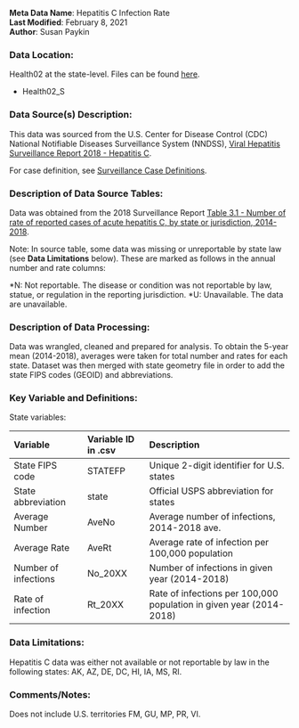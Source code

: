 **Meta Data Name**: Hepatitis C Infection Rate  
**Last Modified**: February 8, 2021  
**Author**: Susan Paykin  

### Data Location: 
Health02 at the state-level. Files can be found [here](/data_final).
* Health02_S

### Data Source(s) Description:  

This data was sourced from the U.S. Center for Disease Control (CDC) National Notifiable Diseases Surveillance System (NNDSS), [Viral Hepatitis Surveillance Report 2018 - Hepatitis C](https://www.cdc.gov/hepatitis/statistics/2018surveillance/HepC.htm#Table3.1).  

For case definition, see [Surveillance Case Definitions](https://wwwn.cdc.gov/nndss/conditions/hepatitis-c-acute/).

### Description of Data Source Tables: 

Data was obtained from the 2018 Surveillance Report [Table 3.1 - Number of rate of reported cases of acute hepatitis C, by state or jurisdiction, 2014-2018](https://www.cdc.gov/hepatitis/statistics/2018surveillance/HepC.htm#Table3.1).  

Note: In source table, some data was missing or unreportable by state law (see **Data Limitations** below). These are marked as follows in the annual number and rate columns:  

*N: Not reportable. The disease or condition was not reportable by law, statue, or regulation in the reporting jurisdiction.
*U: Unavailable. The data are unavailable.

### Description of Data Processing: 

Data was wrangled, cleaned and prepared for analysis. To obtain the 5-year mean (2014-2018), averages were taken for total number and rates for each state. Dataset was then merged with state geometry file in order to add the state FIPS codes (GEOID) and abbreviations. 

### Key Variable and Definitions:

State variables: 

| Variable | Variable ID in .csv | Description |
|:---------|:--------------------|:------------|
| State FIPS code | STATEFP | Unique 2-digit identifier for U.S. states |
| State abbreviation | state | Official USPS abbreviation for states |
| Average Number | AveNo | Average number of infections, 2014-2018 ave. |
| Average Rate | AveRt | Average rate of infection per 100,000 population |
| Number of infections | No_20XX | Number of infections in given year (2014-2018) |
| Rate of infection | Rt_20XX | Rate of infections per 100,000 population in given year (2014-2018)  |

### Data Limitations: 

Hepatitis C data was either not available or not reportable by law in the following states: AK, AZ, DE, DC, HI, IA, MS, RI.

### Comments/Notes:

Does not include U.S. territories FM, GU, MP, PR, VI.
